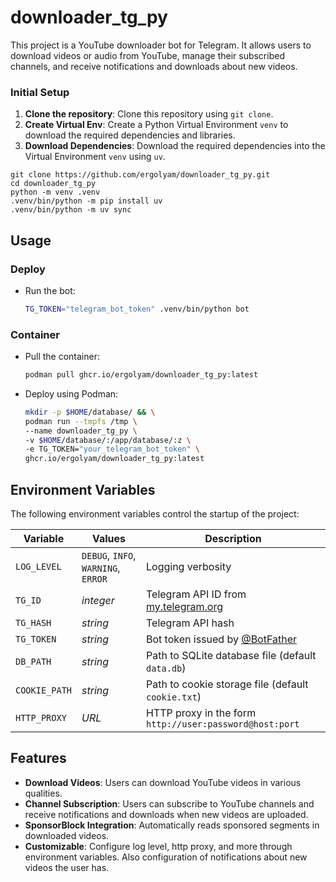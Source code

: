 # downloader_tg_py
This project is a YouTube downloader bot for Telegram. It allows users to download videos or audio from YouTube, manage their subscribed channels, and receive notifications and downloads about new videos.

### Initial Setup

1. **Clone the repository**: Clone this repository using `git clone`.
2. **Create Virtual Env**: Create a Python Virtual Environment `venv` to download the required dependencies and libraries.
3. **Download Dependencies**: Download the required dependencies into the Virtual Environment `venv` using `uv`.

```shell
git clone https://github.com/ergolyam/downloader_tg_py.git
cd downloader_tg_py
python -m venv .venv
.venv/bin/python -m pip install uv
.venv/bin/python -m uv sync
```

## Usage

### Deploy

- Run the bot:
    ```bash
    TG_TOKEN="telegram_bot_token" .venv/bin/python bot
    ```

### Container

- Pull the container:
    ```bash
    podman pull ghcr.io/ergolyam/downloader_tg_py:latest
    ```

- Deploy using Podman:
    ```bash
    mkdir -p $HOME/database/ && \
    podman run --tmpfs /tmp \
    --name downloader_tg_py \
    -v $HOME/database/:/app/database/:z \
    -e TG_TOKEN="your_telegram_bot_token" \
    ghcr.io/ergolyam/downloader_tg_py:latest
    ```

## Environment Variables

The following environment variables control the startup of the project:

| Variable       | Values                              | Description                                                             |
| -------------- | ----------------------------------- | ----------------------------------------------------------------------- |
| `LOG_LEVEL`    | `DEBUG`, `INFO`, `WARNING`, `ERROR` | Logging verbosity                                                       |
| `TG_ID`        | *integer*                           | Telegram API ID from [my.telegram.org](https://my.telegram.org)         |
| `TG_HASH`      | *string*                            | Telegram API hash                                                       |
| `TG_TOKEN`     | *string*                            | Bot token issued by [@BotFather](https://t.me/BotFather)                |
| `DB_PATH`      | *string*                            | Path to SQLite database file (default `data.db`)                        |
| `COOKIE_PATH`  | *string*                            | Path to cookie storage file (default `cookie.txt`)                      |
| `HTTP_PROXY`   | *URL*                               | HTTP proxy in the form `http://user:password@host:port`                 |

## Features

- **Download Videos**:
  Users can download YouTube videos in various qualities.
- **Channel Subscription**:
  Users can subscribe to YouTube channels and receive notifications and downloads when new videos are uploaded.
- **SponsorBlock Integration**:
  Automatically reads sponsored segments in downloaded videos.
- **Customizable**:
  Configure log level, http proxy, and more through environment variables. Also configuration of notifications about new videos the user has.
